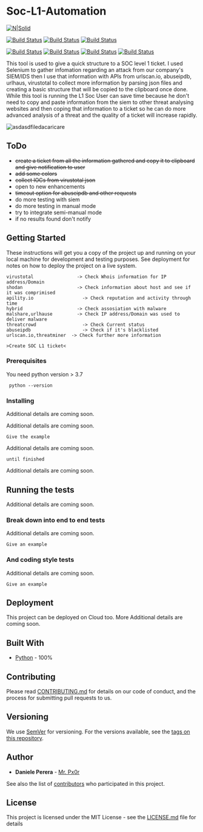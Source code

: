 # Soc-L1-Automation

[![N|Solid](https://camo.githubusercontent.com/5392ad6fb7875a2520001270f08309896b6cb25d/687474703a2f2f466f7254686542616467652e636f6d2f696d616765732f6261646765732f6d6164652d776974682d707974686f6e2e737667)](https://www.python.org/)

[![Build Status](https://img.shields.io/badge/Version-v0.0.1-brightgreen.svg)](https://shields.io/) [![Build Status](https://img.shields.io/badge/Status-Building-red.svg)](https://shields.io/) [![Build Status](https://img.shields.io/badge/Platform-windows10-blue.svg)](https://shields.io/)

[![Build Status](https://img.shields.io/badge/API-urlscan.io-lightgrey.svg)](https://urlscan.io/) [![Build Status](https://img.shields.io/badge/API-abuseipdb-lightgrey.svg)](https://www.abuseipdb.com/) [![Build Status](https://img.shields.io/badge/API-urlhaus-lightgrey.svg)](https://urlhaus.abuse.ch/) [![Build Status](https://img.shields.io/badge/API-virustotal-lightgrey.svg)](https://www.virustotal.com/gui/home/upload) 


This tool is used to give a quick structure to a SOC level 1 ticket. I used Selenium to gather infomation regarding an attack from our company's SIEM/IDS then I use that information with APIs from urlscan.io, abuseipdb, urlhaus, virustotal to collect more information by parsing json files and creating a basic structure that will be copied to the clipboard once done. While this tool is running the L1 Soc User can save time because he don't need to copy and paste information from the siem to other threat analysing websites and then coping that information to a ticket so he can do more advanced analysis of a threat and the quality of a ticket will increase rapidly.
  
![asdasdfiledacaricare](https://user-images.githubusercontent.com/45230107/55170057-2decdf80-5176-11e9-889c-a4f67fdb49f8.gif)


## ToDo
  - ~~create a ticket from all the information gathered and copy it to clipboard and give notification to user~~
  - ~~add some colors~~
  - ~~collect IOCs from virustotal json~~
  - open to new enhancements
  - ~~timeout option for abuseipdb and other requests~~
  - do more testing with siem
  - do more testing in manual mode
  - try to integrate semi-manual mode
  - if no results found don't notify
  
## Getting Started

These instructions will get you a copy of the project up and running on your local machine for development and testing purposes. See deployment for notes on how to deploy the project on a live system.
```
virustotal 	    	      -> Check Whois information for IP address/Domain
shodan     	    	      -> Check information about host and see if it was comprimised
apility.io  	    	    -> Check reputation and activity through time
hybrid     	    	      -> Check assosiation with malware
malshare,urlhause   	  -> Check IP address/Domain was used to deliver malware
threatcrowd 	    	    -> Check Current status
abuseipdb	    	        -> Check if it's blacklisted
urlscan.io,threatminer 	-> Check further more information

>Create SOC L1 ticket<
```

### Prerequisites

You need python version > 3.7

```
 python --version
```

### Installing

Additional details are coming soon.

Additional details are coming soon.

```
Give the example
```

Additional details are coming soon.

```
until finished
```

Additional details are coming soon.

## Running the tests

Additional details are coming soon.

### Break down into end to end tests

Additional details are coming soon.

```
Give an example
```

### And coding style tests

Additional details are coming soon.

```
Give an example
```

## Deployment

This project can be deployed on Cloud too. More Additional details are coming soon.

## Built With

* [Python](https://www.python.org/) - 100%

## Contributing

Please read [CONTRIBUTING.md](https://gist.github.com/) for details on our code of conduct, and the process for submitting pull requests to us.

## Versioning

We use [SemVer](http://semver.org/) for versioning. For the versions available, see the [tags on this repository](https://github.com/danieleperera/clean_breach/tags). 

## Author

* **Daniele Perera** - [Mr. Px0r](https://github.com/danieleperera)

See also the list of [contributors](https://github.com/danieleperera/clean_breach/graphs/contributors) who participated in this project.

## License

This project is licensed under the MIT License - see the [LICENSE.md](LICENSE.md) file for details







